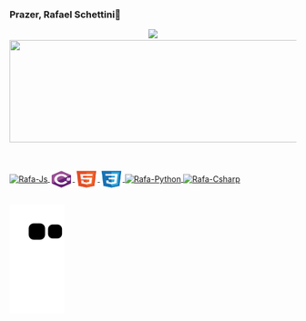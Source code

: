 ### Prazer, Rafael Schettini👋

<div align="center">
  <a href="https://github.com/rafaschettini">
  <img height="180em" src="https://github-readme-stats.vercel.app/api?username=rafaschettini&show_icons=true&theme=dark&include_all_commits=true&count_private=true"/>
  <img height="180em" width="600" src="https://github-readme-stats.vercel.app/api/top-langs/?username=rafaschettini&layout=compact&langs_count=7&theme=dark"/>
</div>

  ##
  <div style="display: inline_block"><br>
  <img align="center" alt="Rafa-Js" height="40" width="40" src="https://img.icons8.com/fluency/48/000000/ruby-gemstone.png"/>
  <img align="center" alt="Rafa-Csharp" height="30" width="40" src="https://raw.githubusercontent.com/devicons/devicon/master/icons/csharp/csharp-original.svg">
  <img align="center" alt="Rafa-HTML" height="30" width="40" src="https://raw.githubusercontent.com/devicons/devicon/master/icons/html5/html5-original.svg">
  <img align="center" alt="Rafa-CSS" height="30" width="40" src="https://raw.githubusercontent.com/devicons/devicon/master/icons/css3/css3-original.svg">
  <img align="center" alt="Rafa-Python" height="40" width="40"  src="https://img.icons8.com/color/48/000000/adobe-photoshop--v1.png"/>
  <img align="center" alt="Rafa-Csharp" height="40" width="40" src="https://img.icons8.com/color/48/000000/adobe-premiere-pro--v1.png"/>
  
</div>
  
  ##

 
  ![Snake animation](https://github.com/rafaballerini/rafaballerini/blob/output/github-contribution-grid-snake.svg)
 
</div>
